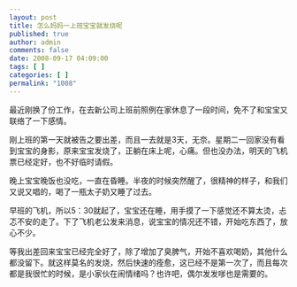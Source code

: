 ```yaml
---
layout: post
title: 怎么妈妈一上班宝宝就发烧呢
published: true
author: admin
comments: false
date: 2008-09-17 04:09:00
tags: [ ]
categories: [ ]
permalink: "1008"
---
```

最近刚换了份工作，在去新公司上班前照例在家休息了一段时间，免不了和宝宝又联络了一下感情。


  


刚上班的第一天就被告之要出差，而且一去就是3天，无奈。星期二一回家没有看到宝宝的身影，原来宝宝发烧了，正躺在床上呢，心痛。但也没办法，明天的飞机票已经定好，也不好临时请假。


  


晚上宝宝晚饭也没吃，一直在昏睡。半夜的时候突然醒了，很精神的样子，和我们又说又唱的，喝了一瓶太子奶又睡了过去。


  


早班的飞机，所以5：30就起了，宝宝还在睡，用手摸了一下感觉还不算太烫，忐忑不安的走了。下了飞机老公发来消息，说宝宝的情况还不错，开始吃东西了，放心不少。


  


等我出差回来宝宝已经完全好了，除了增加了臭脾气，开始不喜欢喝奶，其他什么都没留下。就这样莫名的发烧，然后快速的痊愈，这已经不是第一次了，而且每次都是我很忙的时候，是小家伙在闹情绪吗？也许吧，偶尔发发嗲也是需要的。